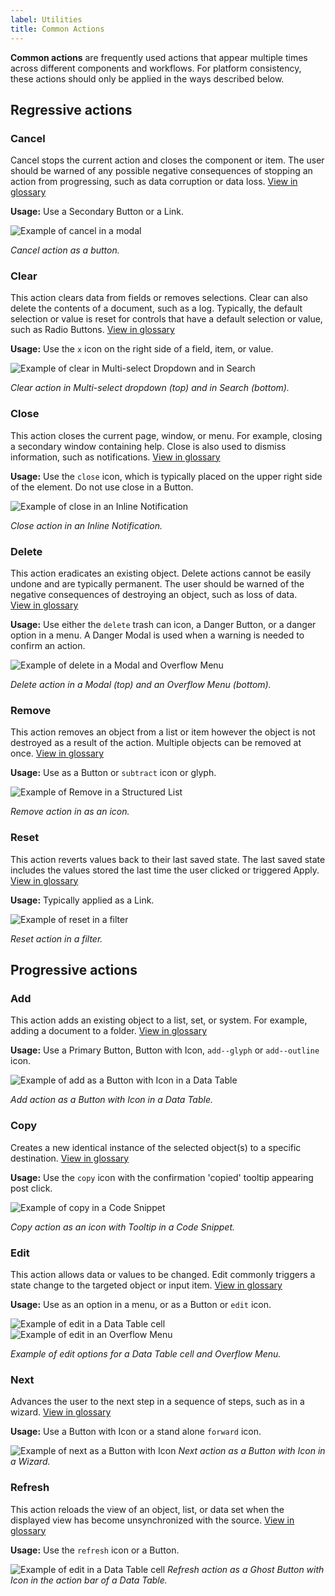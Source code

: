 ```yaml
---
label: Utilities
title: Common Actions
---
```


<page-intro>**Common actions** are frequently used actions that appear multiple times across different components and workflows. For platform consistency, these actions should only be applied in the ways described below.</page-intro>

## Regressive actions

### Cancel
Cancel stops the current action and closes the component or item. The user should be warned of any possible negative consequences of stopping an action from progressing, such as data corruption or data loss. [View in glossary](http://carbondesignsystem.com/guidelines/content/glossary#cancel)

**Usage:** Use a Secondary Button or a Link.

![Example of cancel in a modal](images/common-action-1.png)

_Cancel action as a button._

### Clear
This action clears data from fields or removes selections. Clear can also delete the contents of a document, such as a log. Typically, the default selection or value is reset for controls that have a default selection or value, such as Radio Buttons. [View in glossary](http://carbondesignsystem.com/guidelines/content/glossary#clear)

**Usage:** Use the `x` icon on the right side of a field, item, or value.

![Example of clear in Multi-select Dropdown and in Search](images/common-action-2.png)

_Clear action in Multi-select dropdown (top) and in Search (bottom)._

### Close
This action closes the current page, window, or menu. For example, closing a secondary window containing help. Close is also used to dismiss information, such as notifications. [View in glossary](http://carbondesignsystem.com/guidelines/content/glossary#close)

**Usage:** Use the `close` icon, which is typically placed on the upper right side of the element. Do not use close in a Button.

![Example of close in an Inline Notification](images/common-action-3.png)

_Close action in an Inline Notification._

### Delete
This action eradicates an existing object. Delete actions cannot be easily undone and are typically permanent. The user should be warned of the negative consequences of destroying an object, such as loss of data. [View in glossary](http://carbondesignsystem.com/guidelines/content/glossary#delete)

**Usage:** Use either the `delete` trash can icon, a Danger Button, or a danger option in a menu. A Danger Modal is used when a warning is needed to confirm an action.

![Example of delete in a Modal and Overflow Menu](images/common-action-4.png)

_Delete action in a Modal (top) and an Overflow Menu (bottom)._

### Remove
This action removes an object from a list or item however the object is not destroyed as a result of the action. Multiple objects can be removed at once. [View in glossary](http://carbondesignsystem.com/guidelines/content/glossary#remove)

**Usage:** Use as a Button or `subtract` icon or glyph.

![Example of Remove in a Structured List](images/common-action-5.png)

_Remove action in as an icon._

### Reset
This action reverts values back to their last saved state. The last saved state includes the values stored the last time the user clicked or triggered Apply. [View in glossary](http://carbondesignsystem.com/guidelines/content/glossary#reset)

**Usage:** Typically applied as a Link.

![Example of reset in a filter](images/common-action-6.png)

_Reset action in a filter._

## Progressive actions

### Add
This action adds an existing object to a list, set, or system. For example, adding a document to a folder. [View in glossary](http://carbondesignsystem.com/guidelines/content/glossary#add)

**Usage:** Use a Primary Button, Button with Icon,  `add--glyph` or `add--outline` icon.

![Example of add as a Button with Icon in a Data Table](images/common-action-7.png)

_Add action as a Button with Icon in a Data Table._

### Copy
Creates a new identical instance of the selected object(s) to a specific destination. [View in glossary](http://carbondesignsystem.com/guidelines/content/glossary#copy)

**Usage:** Use the `copy` icon with the confirmation 'copied' tooltip appearing post click.

![Example of copy in a Code Snippet](images/common-action-8.png)

_Copy action as an icon with Tooltip in a Code Snippet._

### Edit
This action allows data or values to be changed. Edit commonly triggers a state change to the targeted object or input item. [View in glossary](http://carbondesignsystem.com/guidelines/content/glossary#edit)

**Usage:** Use as an option in a menu, or as a Button or `edit` icon.

![Example of edit in a Data Table cell](images/common-action-9.png)
![Example of edit in an Overflow Menu](images/common-action-10.png)

_Example of edit options for a Data Table cell and Overflow Menu._


### Next
Advances the user to the next step in a sequence of steps, such as in a wizard. [View in glossary](http://carbondesignsystem.com/guidelines/content/glossary#next)

**Usage:** Use a Button with Icon or a stand alone `forward` icon.


![Example of next as a Button with Icon](images/common-action-11.png)
_Next action as a Button with Icon in a Wizard._


### Refresh
This action reloads the view of an object, list, or data set when the displayed view has become unsynchronized with the source. [View in glossary](http://carbondesignsystem.com/guidelines/content/glossary#refresh)

**Usage:** Use the `refresh` icon or a Button.

![Example of edit in a Data Table cell](images/common-action-12.png)
_Refresh action as a Ghost Button with Icon in the action bar of a Data Table._
